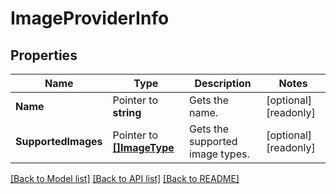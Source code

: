 # ImageProviderInfo

## Properties

Name | Type | Description | Notes
------------ | ------------- | ------------- | -------------
**Name** | Pointer to **string** | Gets the name. | [optional] [readonly] 
**SupportedImages** | Pointer to [**[]ImageType**](ImageType.md) | Gets the supported image types. | [optional] [readonly] 

[[Back to Model list]](../README.md#documentation-for-models) [[Back to API list]](../README.md#documentation-for-api-endpoints) [[Back to README]](../README.md)


